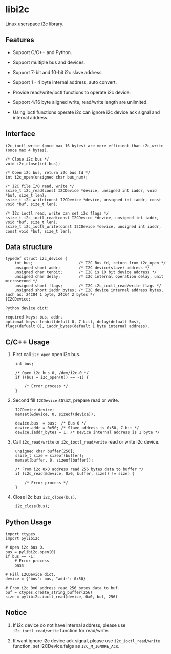 libi2c
=======

Linux userspace i2c library.


## Features
- Support C/C++ and Python.

- Support multiple bus and devices.

- Support 7-bit and 10-bit i2c slave address.

- Support 1 - 4 byte internal address, auto convert.

- Provide read/write/ioctl functions to operate i2c device.

- Support 4/16 byte aligned write, read/write length are unlimited.

- Using ioctl functions operate i2c can ignore i2c device ack signal and internal address.

## Interface

	i2c_ioctl_write (once max 16 bytes) are more efficient than i2c_write (once max 4 bytes).

	/* Close i2c bus */
	void i2c_close(int bus);

	/* Open i2c bus, return i2c bus fd */
	int i2c_open(unsigned char bus_num);

	/* I2C file I/O read, write */
	ssize_t i2c_read(const I2CDevice *device, unsigned int iaddr, void *buf, size_t len);
	ssize_t i2c_write(const I2CDevice *device, unsigned int iaddr, const void *buf, size_t len);

	/* I2c ioctl read, write can set i2c flags */
	ssize_t i2c_ioctl_read(const I2CDevice *device, unsigned int iaddr, void *buf, size_t len);
	ssize_t i2c_ioctl_write(const I2CDevice *device, unsigned int iaddr, const void *buf, size_t len);

## Data structure

	typedef struct i2c_device {
		int bus;					/* I2C Bus fd, return from i2c_open */
		unsigned short addr;		/* I2C device(slave) address */
		unsigned char tenbit;		/* I2C is 10 bit device address */
		unsigned char delay;		/* I2C internal operation delay, unit microsecond */
		unsigned short flags;		/* I2C i2c_ioctl_read/write flags */
		unsigned short iaddr_bytes;	/* I2C device internal address bytes, such as: 24C04 1 byte, 24C64 2 bytes */
	}I2CDevice;

	Python device dict:

	required keys: bus, addr.
	optional keys: tenbit(defult 0, 7-bit), delay(defualt 5ms), flags(defualt 0), iaddr_bytes(defualt 1 byte internal address).


## C/C++ Usage

1. First call `i2c_open` open i2c bus.

		int bus;

		/* Open i2c bus 0, /dev/i2c-0 */
		if ((bus = i2c_open(0)) == -1) {

			/* Error process */
		}

2. Second fill `I2CDevice` struct, prepare read or write.

		I2CDevice device;
		memset(&device, 0, sizeof(device));

		device.bus	= bus;	/* Bus 0 */
		device.addr = 0x50;	/* Slave address is 0x50, 7-bit */
		device.iaddr_bytes = 1;	/* Device internal address is 1 byte */

3. Call `i2c_read/write` or `i2c_ioctl_read/write` read or write i2c device.

		unsigned char buffer[256];
		ssize_t size = sizeof(buffer);
		memset(buffer, 0, sizeof(buffer));

		/* From i2c 0x0 address read 256 bytes data to buffer */
		if (i2c_read(&device, 0x0, buffer, size)) != size) {

			/* Error process */
		}

4. Close i2c bus `i2c_close(bus)`.

		i2c_close(bus);

## Python Usage

	import ctypes
	import pylibi2c

	# Open i2c bus 0.
	bus = pylibi2c.open(0)
	if bus == -1:
		# Error process
		pass

	# Fill I2CDevice dict.
	device = {"bus": bus, "addr": 0x50}

	# From i2c 0x0 address read 256 bytes data to buf.
	buf = ctypes.create_string_buffer(256)
	size = pylibi2c.ioctl_read(device, 0x0, buf, 256)


## Notice

1. If i2c device do not have internal address, please use `i2c_ioctl_read/write` function for read/write.

2. If want ignore i2c device ack signal, please use `i2c_ioctl_read/write` function, set I2CDevice.falgs as  `I2C_M_IGNORE_ACK`.
